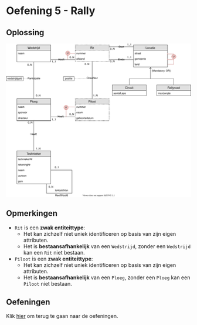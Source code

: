 # Oefening 5 - Rally

## Oplossing
<img src="./exercise-5.svg">

## Opmerkingen
- `Rit` is een **zwak entiteittype**: 
    - Het kan zichzelf niet uniek identificeren op basis van zijn eigen attributen. 
    - Het is **bestaansafhankelijk** van een `Wedstrijd`, zonder een `Wedstrijd` kan een `Rit` niet bestaan.
- `Piloot` is een **zwak entiteittype**: 
    - Het kan zichzelf niet uniek identificeren op basis van zijn eigen attributen.
    - Het is **bestaansafhankelijk** van een `Ploeg`, zonder een `Ploeg` kan een `Piloot` niet bestaan.

## Oefeningen
Klik [hier](../exercises.md) om terug te gaan naar de oefeningen.